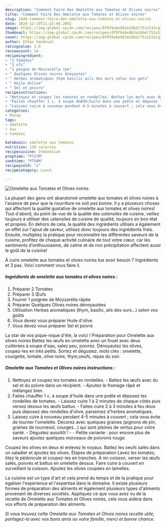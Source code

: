 ```yaml
---
description: "Comment Faire Des Omelette aux Tomates et Olives noires"
title: "Comment Faire Des Omelette aux Tomates et Olives noires"
slug: 1446-comment-faire-des-omelette-aux-tomates-et-olives-noires
date: 2020-12-19T11:22:04.206Z
image: https://img-global.cpcdn.com/recipes/0f9f6abe963e2dbd/751x532cq70/omelette-aux-tomates-et-olives-noires-photo-principale-de-la-recette.jpg
thumbnail: https://img-global.cpcdn.com/recipes/0f9f6abe963e2dbd/751x532cq70/omelette-aux-tomates-et-olives-noires-photo-principale-de-la-recette.jpg
cover: https://img-global.cpcdn.com/recipes/0f9f6abe963e2dbd/751x532cq70/omelette-aux-tomates-et-olives-noires-photo-principale-de-la-recette.jpg
author: Ethan Sandoval
ratingvalue: 3.8
reviewcount: 14
recipeingredient:
- "2 Tomates"
- "3 ufs"
- "1 poigne de Mozzarella rpe"
- " Quelques Olives noires dnoyautes"
- " Herbes aromatiques thym basilic ails des ours selon vos gots"
- " Huile dolive"
- " Sel et poivre"
recipeinstructions:
- "Nettoyez et coupez les tomates en rondelles. Battez les œufs avec du sel et du poivre dans un récipient. Ajoutez le fromage râpé et mélangez bien."
- "Faites chauffer 1 c. à soupe d&#39;huile dans une poêle et déposez les rondelles de tomates. Laissez cuire 1 à 2 minutes de chaque côtés puis versez dessus les œufs battus. Faites cuire 2 à 3 minutes à feu doux puis déposez des rondelles d&#39;olive, parsemez d&#39;herbes aromatiques."
- "Laissez cuire à nouveau pendant 4-5 minutes à couvert ; cela vous évite de tourner l&#39;omelette. Décorez avec quelques graines (pignons de pin, graines de tournesol, courges...) qui sont pleines de vertus pour votre santé. Dégustez aussitôt !  Petite variante : pour encore plus de saveurs ajoutez quelques morceaux de poivrons rouge."
categories:
- Resep
tags:
- omelette
- aux
- tomates

katakunci: omelette aux tomates 
nutrition: 110 calories
recipecuisine: Indonesian
preptime: "PT27M"
cooktime: "PT50M"
recipeyield: "2"
recipecategory: Lunch

---
```



![Omelette aux Tomates et Olives noires](https://img-global.cpcdn.com/recipes/0f9f6abe963e2dbd/751x532cq70/omelette-aux-tomates-et-olives-noires-photo-principale-de-la-recette.jpg)

La plupart des gens ont abandonné omelette aux tomates et olives noires à l'avance de peur que la nourriture ne soit pas bonne. Il y a plusieurs choses qui affectent la qualité gustative de omelette aux tomates et olives noires! Tout d'abord, du point de vue de la qualité des ustensiles de cuisine, veillez toujours à utiliser des ustensiles de cuisine de qualité, toujours en bon état et propres. En dehors de cela, la qualité des ingrédients utilisés a également un effet sur l'ajout de saveur, utilisez donc toujours des ingrédients frais. Ensuite, multipliez la pratique pour reconnaître les différentes saveurs de la cuisine, profitez de chaque activité culinaire de tout votre cœur, car les sentiments d'enthousiasme, de calme et de non précipitation affectent aussi le goût de la cuisine!

<!--inarticleads1-->

À cuire omelette aux tomates et olives noires tue avoir besoin 7 Ingrédients et 3 pas. Voici comment vous faire il.

##### Ingrédients de omelette aux tomates et olives noires :

1. Préparer 2 Tomates
1. Préparer 3 Œufs
1. Fournir 1 poignée de Mozzarella râpée
1. Préparer  Quelques Olives noires dénoyautées
1. Utilisation  Herbes aromatiques (thym, basilic, ails des ours...) selon vos goûts
1. Vous devez vous préparer  Huile d&#39;olive
1. Vous devez vous préparer  Sel et poivre


La star de vos pique-nique d&#39;été, la voici ! Préparation pour Omelette aux olives noires Battez les œufs en omelette avec un fouet avec deux cuillerées à soupe d&#39;eau, salez peu, poivrez. Dénoyautez les olives, coupez-les en très petits. Sortez et dégustez. mots clés : omelette, courgette, tomate, olive noire, thym,oeufs, repas du soir. 

<!--inarticleads2-->

##### Omelette aux Tomates et Olives noires instructions :

1. Nettoyez et coupez les tomates en rondelles. - Battez les œufs avec du sel et du poivre dans un récipient. - Ajoutez le fromage râpé et mélangez bien.
1. Faites chauffer 1 c. à soupe d&#39;huile dans une poêle et déposez les rondelles de tomates. - Laissez cuire 1 à 2 minutes de chaque côtés puis versez dessus les œufs battus. - Faites cuire 2 à 3 minutes à feu doux puis déposez des rondelles d&#39;olive, parsemez d&#39;herbes aromatiques.
1. Laissez cuire à nouveau pendant 4-5 minutes à couvert ; cela vous évite de tourner l&#39;omelette. Décorez avec quelques graines (pignons de pin, graines de tournesol, courges...) qui sont pleines de vertus pour votre santé. - Dégustez aussitôt ! -  - Petite variante : pour encore plus de saveurs ajoutez quelques morceaux de poivrons rouge.


Coupez les olives en deux et enlevez le noyaux. Battez les oeufs salés dans un saladier et ajoutez les olives. Étapes de préparation Lavez les tomates, ôtez le pédoncule et coupez-les en tranches. A mi-cuisson, verser les œufs salés, poivrés et battus en omelette dessus. Faire cuire à couvert en surveillant la cuisson. Ajoutez les olives coupées en lamelles. 

<!--inarticleads1-->

<p>
La cuisine est un type d'art et cela prend du temps et de la pratique pour égaliser l'expérience et l'expertise dans le domaine. Il existe plusieurs formes de préparation des aliments et également plusieurs types d'aliments provenant de diverses sociétés. Appliquez ce que vous avez vu de la recette de Omelette aux Tomates et Olives noires, cela vous aidera dans vos efforts de préparation des aliments.
</p>

<p>
<i>Si vous trouvez cette Omelette aux Tomates et Olives noires recette utile, partagez-la avec vos bons amis ou votre famille, merci et bonne chance.</i>
</p>
